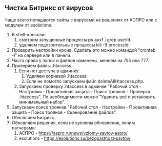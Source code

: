 ## Чистка Битрикс от вирусов

Чаще всего попадаются сайты с вирусами на решениях от АСПРО или с модулем от esolutions.

1. В shell-консоли:
   1. смотрим запущенные процессы ps auxf | grep userId.
   2. удаляем подозрительные процессы kill -9 processId.
2. Проверить настройки крона. Сделать это можно командой "crontab -l" на сервере или в панели.
3. Часто права у папок и файлов изменены, меняем на 755 или 777.
4. Проверяем файлы .htaccess:
   1. Если нет доступа в админку:
      1. Удаляем корневой .htaccess.
      2. Если не помогло запускаем файл deleteAllHtaccess.php.
   2. Запускаем проверку .htaccess в админке "Рабочий стол - Настройки - Проактивная защита - Поиск троянов - Проверка .htaccess". По необходимости можно "Удалить всё и установить минимальный набор".
5. Запускаем поиск троянов "Рабочий стол - Настройки - Проактивная защита - Поиск троянов - Сканирование файлов".
6. Обновляем Битрикс.
7. Обновляем решения, если не куплены обновления, лечим патчерами:
   1. АСПРО -  https://aspro.ru/news/vzlomy-saytov-aspro/
   2. esolutions - https://esolutions.su/bezopastnost-saytov/